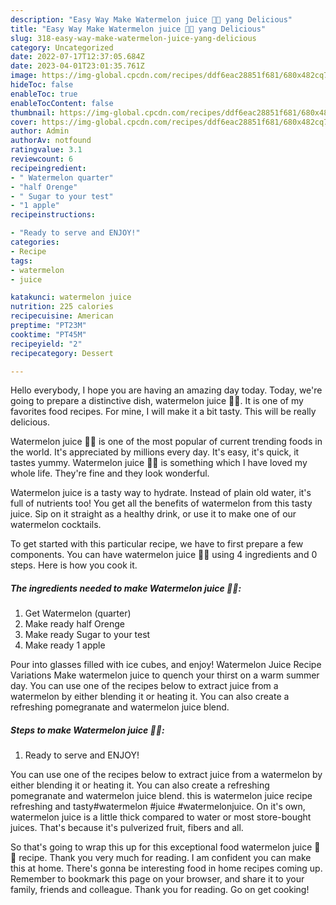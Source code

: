 ```yaml
---
description: "Easy Way Make Watermelon juice 🍹🍉 yang Delicious"
title: "Easy Way Make Watermelon juice 🍹🍉 yang Delicious"
slug: 318-easy-way-make-watermelon-juice-yang-delicious
category: Uncategorized
date: 2022-07-17T12:37:05.684Z
date: 2023-04-01T23:01:35.761Z
image: https://img-global.cpcdn.com/recipes/ddf6eac28851f681/680x482cq70/watermelon-juice-recipe-main-photo.jpg
hideToc: false
enableToc: true
enableTocContent: false
thumbnail: https://img-global.cpcdn.com/recipes/ddf6eac28851f681/680x482cq70/watermelon-juice-recipe-main-photo.jpg
cover: https://img-global.cpcdn.com/recipes/ddf6eac28851f681/680x482cq70/watermelon-juice-recipe-main-photo.jpg
author: Admin
authorAv: notfound
ratingvalue: 3.1
reviewcount: 6
recipeingredient:
- " Watermelon quarter"
- "half Orenge"
- " Sugar to your test"
- "1 apple"
recipeinstructions:

- "Ready to serve and ENJOY!"
categories:
- Recipe
tags:
- watermelon
- juice

katakunci: watermelon juice 
nutrition: 225 calories
recipecuisine: American
preptime: "PT23M"
cooktime: "PT45M"
recipeyield: "2"
recipecategory: Dessert

---
```



Hello everybody, I hope you are having an amazing day today. Today, we're going to prepare a distinctive dish, watermelon juice 🍹🍉. It is one of my favorites food recipes. For mine, I will make it a bit tasty. This will be really delicious.

Watermelon juice 🍹🍉 is one of the most popular of current trending foods in the world. It's appreciated by millions every day. It's easy, it's quick, it tastes yummy. Watermelon juice 🍹🍉 is something which I have loved my whole life. They're fine and they look wonderful.

Watermelon juice is a tasty way to hydrate. Instead of plain old water, it&#39;s full of nutrients too! You get all the benefits of watermelon from this tasty juice. Sip on it straight as a healthy drink, or use it to make one of our watermelon cocktails.


To get started with this particular recipe, we have to first prepare a few components. You can have watermelon juice 🍹🍉 using 4 ingredients and 0 steps. Here is how you cook it.

<!--inarticleads1-->

##### The ingredients needed to make Watermelon juice 🍹🍉:

1. Get  Watermelon (quarter)
1. Make ready half Orenge
1. Make ready  Sugar to your test
1. Make ready 1 apple


Pour into glasses filled with ice cubes, and enjoy! Watermelon Juice Recipe Variations Make watermelon juice to quench your thirst on a warm summer day. You can use one of the recipes below to extract juice from a watermelon by either blending it or heating it. You can also create a refreshing pomegranate and watermelon juice blend. 

<!--inarticleads2-->

##### Steps to make Watermelon juice 🍹🍉:


1. Ready to serve and ENJOY!

You can use one of the recipes below to extract juice from a watermelon by either blending it or heating it. You can also create a refreshing pomegranate and watermelon juice blend. this is watermelon juice recipe refreshing and tasty#watermelon #juice #watermelonjuice. On it&#39;s own, watermelon juice is a little thick compared to water or most store-bought juices. That&#39;s because it&#39;s pulverized fruit, fibers and all. 

So that's going to wrap this up for this exceptional food watermelon juice 🍹🍉 recipe. Thank you very much for reading. I am confident you can make this at home. There's gonna be interesting food in home recipes coming up. Remember to bookmark this page on your browser, and share it to your family, friends and colleague. Thank you for reading. Go on get cooking!

